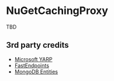 # NuGetCachingProxy

TBD

## 3rd party credits

- [Microsoft YARP](https://microsoft.github.io/reverse-proxy/)
- [FastEndpoints](https://fast-endpoints.com/)
- [MongoDB Entities](https://mongodb-entities.com/)
